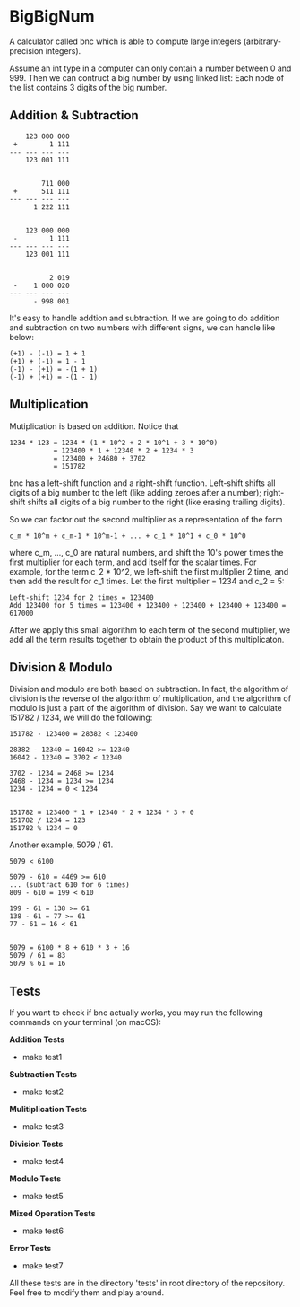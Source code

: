 # BigBigNum

A calculator called bnc which is able to compute large integers (arbitrary-precision integers).

Assume an int type in a computer can only contain a number between 0 and 999.
Then we can contruct a big number by using linked list: Each node of the list contains 3 digits of the big number.

## Addition & Subtraction

```
    123 000 000
 +        1 111
--- --- --- ---
    123 001 111
    
    
        711 000
 +      511 111
--- --- --- ---
      1 222 111


    123 000 000
 -        1 111
--- --- --- ---
    123 001 111


          2 019
 -    1 000 020
--- --- --- ---
      - 998 001
```

It's easy to handle addtion and subtraction. If we are going to do addition and subtraction on two numbers with different signs, we can handle like below:

```
(+1) - (-1) = 1 + 1
(+1) + (-1) = 1 - 1
(-1) - (+1) = -(1 + 1)
(-1) + (+1) = -(1 - 1)
```


## Multiplication

Mutiplication is based on addition. Notice that

```
1234 * 123 = 1234 * (1 * 10^2 + 2 * 10^1 + 3 * 10^0)
           = 123400 * 1 + 12340 * 2 + 1234 * 3
           = 123400 + 24680 + 3702
           = 151782
```

bnc has a left-shift function and a right-shift function. Left-shift shifts all digits of a big number to the left (like adding zeroes after a number); right-shift shifts all digits of a big number to the right (like erasing trailing digits).

So we can factor out the second multiplier as a representation of the form

```
c_m * 10^m + c_m-1 * 10^m-1 + ... + c_1 * 10^1 + c_0 * 10^0
```

where c_m, ..., c_0 are natural numbers, and shift the 10's power times the first multiplier for each term,
and add itself for the scalar times. For example, for the term c_2 * 10^2, we left-shift the first multiplier 2 time,
and then add the result for c_1 times. Let the first multiplier = 1234 and c_2 = 5:

```
Left-shift 1234 for 2 times = 123400
Add 123400 for 5 times = 123400 + 123400 + 123400 + 123400 + 123400 = 617000
```
After we apply this small algorithm to each term of the second multiplier, we add all the term results together to
obtain the product of this multiplicaton.


## Division & Modulo

Division and modulo are both based on subtraction. In fact, the algorithm of division is the reverse of the algorithm of multiplication, and the algorithm of modulo is just a part of the algorithm of division.
Say we want to calculate 151782 / 1234, we will do the following:

```
151782 - 123400 = 28382 < 123400

28382 - 12340 = 16042 >= 12340
16042 - 12340 = 3702 < 12340

3702 - 1234 = 2468 >= 1234
2468 - 1234 = 1234 >= 1234
1234 - 1234 = 0 < 1234


151782 = 123400 * 1 + 12340 * 2 + 1234 * 3 + 0
151782 / 1234 = 123
151782 % 1234 = 0

```

Another example, 5079 / 61.

```
5079 < 6100

5079 - 610 = 4469 >= 610
... (subtract 610 for 6 times)
809 - 610 = 199 < 610

199 - 61 = 138 >= 61
138 - 61 = 77 >= 61
77 - 61 = 16 < 61


5079 = 6100 * 8 + 610 * 3 + 16
5079 / 61 = 83
5079 % 61 = 16
```

## Tests

If you want to check if bnc actually works, you may run the following commands on your terminal (on macOS):

**Addition Tests**
- make test1

**Subtraction Tests**
- make test2

**Mulitiplication Tests**
- make test3

**Division Tests**
- make test4

**Modulo Tests**
- make test5

**Mixed Operation Tests**
- make test6

**Error Tests**
- make test7

All these tests are in the directory 'tests' in root directory of the repository. Feel free to modify them and play around.

